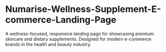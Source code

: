 # Numarise-Wellness-Supplement-E-commerce-Landing-Page
A wellness-focused, responsive landing page for showcasing premium skincare and dietary supplements. Designed for modern e-commerce brands in the health and beauty industry.
